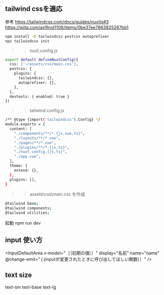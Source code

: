 ## tailwind cssを適応

参考 https://tailwindcss.com/docs/guides/nuxtjs#3
https://qiita.com/airRnot1106/items/0be37ee7863825267bb1

```bash
npm install -D tailwindcss postcss autoprefixer
npx tailwindcss init
```

> > nuxt.config.js

```bash
export default defineNuxtConfig({
  css: ['~/assets/css/main.css'],
  postcss: {
    plugins: {
      tailwindcss: {},
      autoprefixer: {},
    },
  },
  devtools: { enabled: true }
})
```

> > tailwind.config.js

```bash
/** @type {import('tailwindcss').Config} */
module.exports = {
  content: [
    "./components/**/*.{js,vue,ts}",
    "./layouts/**/*.vue",
    "./pages/**/*.vue",
    "./plugins/**/*.{js,ts}",
    "./nuxt.config.{js,ts}",
    "./app.vue",
  ],
  theme: {
    extend: {},
  },
  plugins: [],
}
```

> > assets\css\main.css を作成

```bash
@tailwind base;
@tailwind components;
@tailwind utilities;
```

起動
npm run dev

## input 使い方

<InputDefaultArea
v-model="｛｛初期の値｝｝"
display="名前"
name="name"
@change-emit="｛｛inputが変更されたときに呼び出してほしい関数｝｝"
/>

## text size

text-sm
text-base
text-lg

